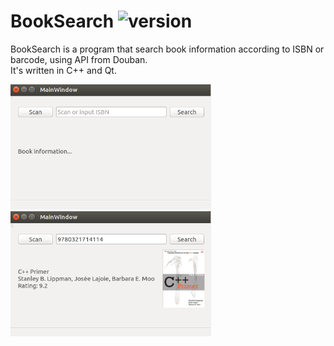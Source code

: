 # BookSearch ![version](https://img.shields.io/badge/version-1.0-brightgreen.svg)  
BookSearch is a program that search book information according to ISBN or barcode, using API from Douban.   
It's written in C++ and Qt.  
  
<img src=img1.PNG height=200 /> <img src=img2.PNG height=200 />  

